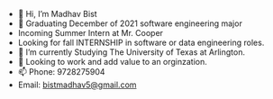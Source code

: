 - 👋 Hi, I’m Madhav Bist
- 👀 Graduating December of 2021 software engineering major 
- Incoming Summer Intern at Mr. Cooper 
-  Looking for  fall INTERNSHIP in software or data engineering roles.
- 🌱 I’m currently Studying The University of Texas at Arlington.
- 💞️ Looking to work and add value to an orginzation. 
- 📫 Phone: 9728275904
- Email: bistmadhav5@gmail.com

<!---
bistmadhav/bistmadhav is a ✨ special ✨ repository because its `README.md` (this file) appears on your GitHub profile.
You can click the Preview link to take a look at your changes.
--->
